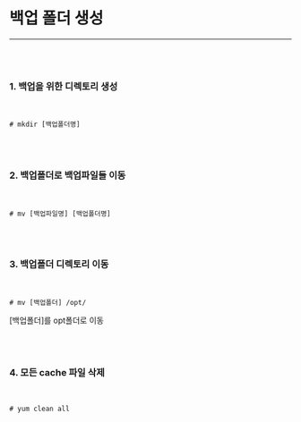 <h1>백업 폴더 생성</h1><hr>
<br><br>


<h3>1. 백업을 위한 디렉토리 생성</h3>
<br>

<pre><code># mkdir [백업폴더명]
</code></pre><br><br>


<h3>2. 백업폴더로 백업파일들 이동</h3>
<br>

<pre><code># mv [백업파일명] [백업폴더명]
</code></pre><br><br>


<h3>3. 백업폴더 디렉토리 이동</h3>
<br>

<pre><code># mv [백업폴더] /opt/
</code></pre>

<p>[백업폴더]를 opt폴더로 이동</p>
<br><br>


<h3>4. 모든 cache 파일 삭제</h3>
<br>

<pre><code># yum clean all
</code></pre><br><br>
